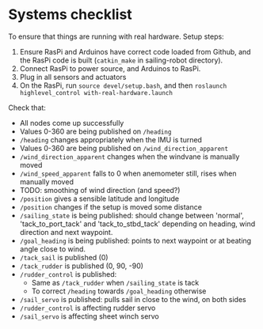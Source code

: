# Systems checklist

To ensure that things are running with real hardware. Setup steps:

1. Ensure RasPi and Arduinos have correct code loaded from Github, and the RasPi
   code is built (`catkin_make` in sailing-robot directory).
2. Connect RasPi to power source, and Arduinos to RasPi.
3. Plug in all sensors and actuators
4. On the RasPi, run `source devel/setup.bash`, and then
   `roslaunch highlevel_control with-real-hardware.launch`

Check that:

- All nodes come up successfully
- Values 0-360 are being published on `/heading`
- `/heading` changes appropriately when the IMU is turned
- Values 0-360 are being published on `/wind_direction_apparent`
- `/wind_direction_apparent` changes when the windvane is manually moved
- `/wind_speed_apparent` falls to 0 when anemometer still, rises when manually moved
- TODO: smoothing of wind direction (and speed?)
- `/position` gives a sensible latitude and longitude
- `/position` changes if the setup is moved some distance
- `/sailing_state` is being published: should change between 'normal',
  'tack_to_port_tack' and 'tack_to_stbd_tack' depending on heading, wind
  direction and next waypoint.
- `/goal_heading` is being published: points to next waypoint or at beating
  angle close to wind.
- `/tack_sail` is published (0)
- `/tack_rudder` is published (0, 90, -90)
- `/rudder_control` is published:
  - Same as `/tack_rudder` when `/sailing_state` is tack
  - To correct `/heading` towards `/goal_heading` otherwise
- `/sail_servo` is published: pulls sail in close to the wind, on both sides
- `/rudder_control` is affecting rudder servo
- `/sail_servo` is affecting sheet winch servo
